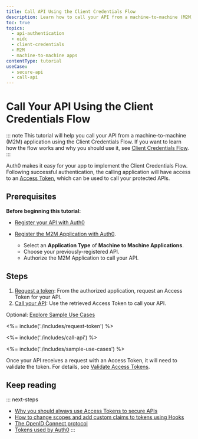 ```yaml
---
title: Call API Using the Client Credentials Flow
description: Learn how to call your API from a machine-to-machine (M2M) application using the Client Credentials Flow.
toc: true
topics:
  - api-authentication
  - oidc
  - client-credentials
  - M2M
  - machine-to-machine apps
contentType: tutorial
useCase:
  - secure-api
  - call-api
---
```

# Call Your API Using the Client Credentials Flow

::: note
This tutorial will help you call your API from a machine-to-machine (M2M) application using the Client Credentials Flow. If you want to learn how the flow works and why you should use it, see [Client Credentials Flow](/flows/concepts/client-credentials).
:::

Auth0 makes it easy for your app to implement the Client Credentials Flow. Following successful authentication, the calling application will have access to an [Access Token](/tokens/overview-access-tokens), which can be used to call your protected APIs.

## Prerequisites

**Before beginning this tutorial:**

* [Register your API with Auth0](/architecture-scenarios/server-api/part-2#configure-the-api)

* [Register the M2M Application with Auth0](/dashboard/guides/applications/register-app-m2m). 
  * Select an **Application Type** of **Machine to Machine Applications**.
  * Choose your previously-registered API.    
  * Authorize the M2M Application to call your API.

## Steps

1. [Request a token](#request-token): 
From the authorized application, request an Access Token for your API. 
2. [Call your API](#call-your-api): 
Use the retrieved Access Token to call your API.

Optional: [Explore Sample Use Cases](#sample-use-cases)

<%= include('./includes/request-token') %>

<%= include('./includes/call-api') %>

<%= include('./includes/sample-use-cases') %>


Once your API receives a request with an Access Token, it will need to validate the token. For details, see [Validate Access Tokens](/api-auth/tutorials/verify-access-token).


## Keep reading

::: next-steps
- [Why you should always use Access Tokens to secure APIs](/api-auth/why-use-access-tokens-to-secure-apis)
- [How to change scopes and add custom claims to tokens using Hooks](/api-auth/tutorials/client-credentials/customize-with-hooks)
- [The OpenID Connect protocol](/protocols/oidc)
- [Tokens used by Auth0](/tokens)
:::
